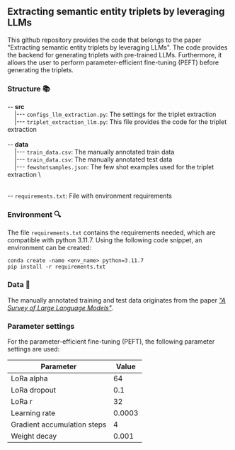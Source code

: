 ## Extracting semantic entity triplets by leveraging LLMs
This github repository provides the code that belongs to the paper "Extracting semantic entity triplets by leveraging LLMs". The code provides the backend for generating triplets with pre-trained LLMs. Furthermore, it allows the user to perform parameter-efficient fine-tuning (PEFT) before generating the triplets.

### Structure :books:
-- **src** \
&nbsp;&nbsp;&nbsp;&nbsp;|--- ```configs_llm_extraction.py```: The settings for the triplet extraction \
&nbsp;&nbsp;&nbsp;&nbsp;|--- ```triplet_extraction_llm.py```: This file provides the code for the triplet extraction \
\
-- **data** \
&nbsp;&nbsp;&nbsp;&nbsp;|--- ```train_data.csv```: The manually annotated train data \
&nbsp;&nbsp;&nbsp;&nbsp;|--- ```train_data.csv```: The manually annotated test data \
&nbsp;&nbsp;&nbsp;&nbsp;|--- ```fewshotsamples.json```: The few shot examples used for the triplet extraction \

\
-- ```requirements.txt```: File with environment requirements

### Environment :mag:
The file ```requirements.txt``` contains the requirements needed, which are compatible with python 3.11.7. Using the following code snippet, an environment can be created:

```
conda create -name <env_name> python=3.11.7 
pip install -r requirements.txt
```

### Data :page_facing_up:
The manually annotated training and test data originates from the paper [_"A Survey of Large Language Models"_](https://arxiv.org/abs/2303.18223).

### Parameter settings
For the parameter-efficient fine-tuning (PEFT), the following parameter settings are used:

| **Parameter**               | **Value** |
|-----------------------------|-----------|
| LoRa alpha                  | 64        |
| LoRa dropout                | 0.1       |
| LoRa r                      | 32        |
| Learning rate               | 0.0003    |
| Gradient accumulation steps | 4         |
| Weight decay                | 0.001     |
